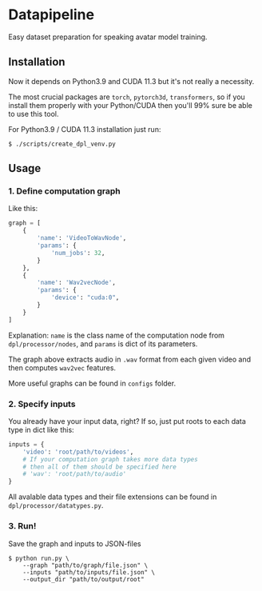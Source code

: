 # Datapipeline
Easy dataset preparation for speaking avatar model training.

## Installation
Now it depends on Python3.9 and CUDA 11.3 but it's not really a necessity. 

The most crucial packages are `torch`, `pytorch3d`, `transformers`,
so if you install them properly with your Python/CUDA
then you'll 99% sure be able to use this tool.

For Python3.9 / CUDA 11.3 installation just run:
```shell
$ ./scripts/create_dpl_venv.py
```

## Usage
### 1. Define computation graph
Like this:

```python
graph = [
    {
        'name': 'VideoToWavNode',
        'params': {
            'num_jobs': 32,
        }
    },
    {
        'name': 'Wav2vecNode',
        'params': {
            'device': "cuda:0",
        }
    }
]
```

Explanation: `name` is the class name of the computation node from `dpl/processor/nodes`,
and `params` is dict of its parameters. 

The graph above extracts audio in `.wav` format from each given video
and then computes `wav2vec` features.

More useful graphs can be found in `configs` folder.

### 2. Specify inputs
You already have your input data, right?
If so, just put roots to each data type in dict like this:

```python
inputs = {
    'video': 'root/path/to/videos',
    # If your computation graph takes more data types
    # then all of them should be specified here
    # 'wav': 'root/path/to/audio'
}
```

All avalable data types and their file extensions
can be found in `dpl/processor/datatypes.py`.

### 3. Run!
Save the graph and inputs to JSON-files 

```shell
$ python run.py \
    --graph "path/to/graph/file.json" \
    --inputs "path/to/inputs/file.json" \
    --output_dir "path/to/output/root"
```
